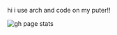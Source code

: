 hi i use arch and code on my puter!!

![gh page stats](https://komarev.com/ghpvc/?username=nyxiereal)
